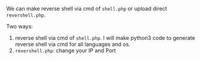 We can make reverse shell via cmd of `shell.php` or upload direct `revershell.php`.

Two ways:
1. reverse shell via cmd of `shell.php`. I will make python3 code to generate reverse shell via cmd for all languages and os.
2. `revershell.php`: change your IP and Port 
